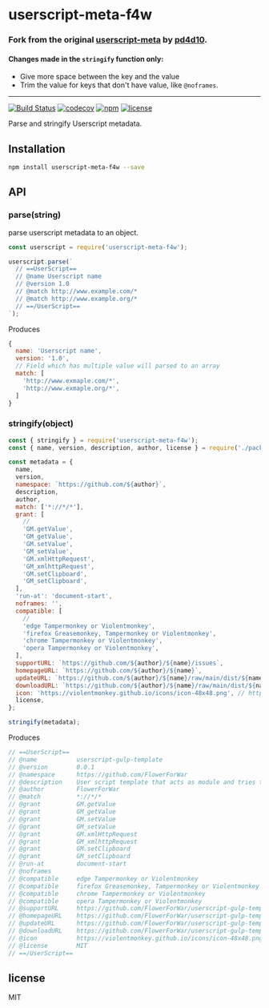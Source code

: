 # userscript-meta-f4w

### Fork from the original [userscript-meta](https://github.com/pd4d10/userscript-meta) by [pd4d10](https://github.com/pd4d10).

#### Changes made in the `stringify` function only:

- Give more space between the key and the value
- Trim the value for keys that don't have value, like `@noframes`.

---

[![Build Status](https://travis-ci.org/pd4d10/userscript-meta.svg?branch=master)](https://travis-ci.org/pd4d10/userscript-meta)
[![codecov](https://codecov.io/gh/pd4d10/userscript-meta/branch/master/graph/badge.svg)](https://codecov.io/gh/pd4d10/userscript-meta)
[![npm](https://img.shields.io/npm/v/userscript-meta.svg)](https://www.npmjs.com/package/userscript-meta)
[![license](https://img.shields.io/npm/l/userscript-meta.svg)](https://www.npmjs.com/package/userscript-meta)

Parse and stringify Userscript metadata.

## Installation

```sh
npm install userscript-meta-f4w --save
```

## API

### parse(string)

parse userscript metadata to an object.

```js
const userscript = require('userscript-meta-f4w');

userscript.parse(`
  // ==UserScript==
  // @name Userscript name
  // @version 1.0
  // @match http://www.example.com/*
  // @match http://www.example.org/*
  // ==/UserScript==
`);
```

Produces

```js
{
  name: 'Userscript name',
  version: '1.0',
  // Field which has multiple value will parsed to an array
  match: [
    'http://www.exmaple.com/*',
    'http://www.exmaple.org/*',
  ]
}
```

### stringify(object)

```js
const { stringify } = require('userscript-meta-f4w');
const { name, version, description, author, license } = require('./package.json');

const metadata = {
  name,
  version,
  namespace: `https://github.com/${author}`,
  description,
  author,
  match: ['*://*/*'],
  grant: [
    //
    'GM.getValue',
    'GM_getValue',
    'GM.setValue',
    'GM_setValue',
    'GM.xmlHttpRequest',
    'GM_xmlhttpRequest',
    'GM.setClipboard',
    'GM_setClipboard',
  ],
  'run-at': 'document-start',
  noframes: '',
  compatible: [
    //
    'edge Tampermonkey or Violentmonkey',
    'firefox Greasemonkey, Tampermonkey or Violentmonkey',
    'chrome Tampermonkey or Violentmonkey',
    'opera Tampermonkey or Violentmonkey',
  ],
  supportURL: `https://github.com/${author}/${name}/issues`,
  homepageURL: `https://github.com/${author}/${name}`,
  updateURL: `https://github.com/${author}/${name}/raw/main/dist/${name}.meta.js`,
  downloadURL: `https://github.com/${author}/${name}/raw/main/dist/${name}.user.js`,
  icon: 'https://violentmonkey.github.io/icons/icon-48x48.png', // https://www.google.com/s2/favicons?sz=64&domain=github.com
  license,
};

stringify(metadata);
```

Produces

```js
// ==UserScript==
// @name           userscript-gulp-template
// @version        0.0.1
// @namespace      https://github.com/FlowerForWar
// @description    User script template that acts as module and tries to simulate imports
// @author         FlowerForWar
// @match          *://*/*
// @grant          GM.getValue
// @grant          GM_getValue
// @grant          GM.setValue
// @grant          GM_setValue
// @grant          GM.xmlHttpRequest
// @grant          GM_xmlhttpRequest
// @grant          GM.setClipboard
// @grant          GM_setClipboard
// @run-at         document-start
// @noframes
// @compatible     edge Tampermonkey or Violentmonkey
// @compatible     firefox Greasemonkey, Tampermonkey or Violentmonkey
// @compatible     chrome Tampermonkey or Violentmonkey
// @compatible     opera Tampermonkey or Violentmonkey
// @supportURL     https://github.com/FlowerForWar/userscript-gulp-template/issues
// @homepageURL    https://github.com/FlowerForWar/userscript-gulp-template
// @updateURL      https://github.com/FlowerForWar/userscript-gulp-template/raw/main/dist/userscript-gulp-template.meta.js
// @downloadURL    https://github.com/FlowerForWar/userscript-gulp-template/raw/main/dist/userscript-gulp-template.user.js
// @icon           https://violentmonkey.github.io/icons/icon-48x48.png
// @license        MIT
// ==/UserScript==
```

## license

MIT
